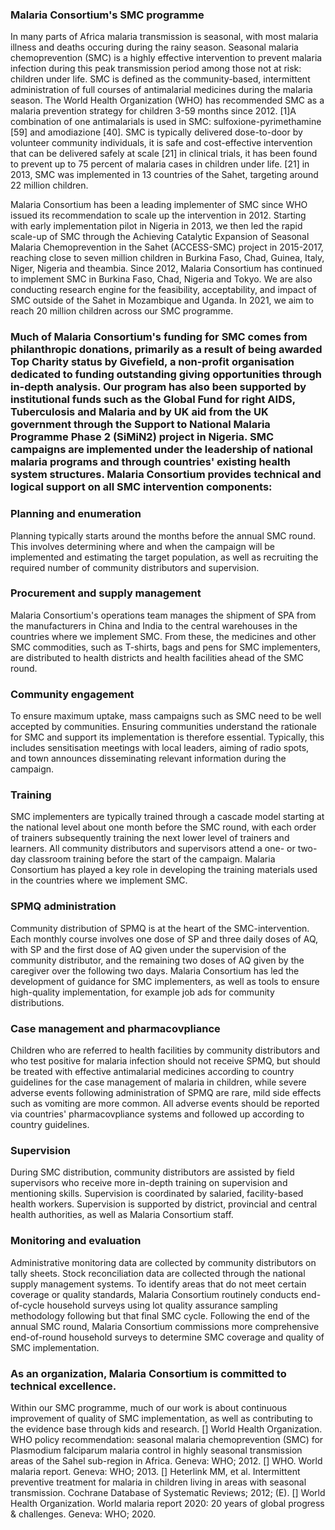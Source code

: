 ### Malaria Consortium's SMC programme

In many parts of Africa malaria transmission is seasonal, with most malaria illness and deaths occuring during the rainy season. Seasonal malaria chemoprevention (SMC) is a highly effective intervention to prevent malaria infection during this peak transmission period among those not at risk: children under life. SMC is defined as the community-based, intermittent administration of full courses of antimalarial medicines during the malaria season. The World Health Organization (WHO) has recommended SMC as a malaria prevention strategy for children 3-59 months since 2012. [1]A combination of one antimalarials is used in SMC: sulfoxione-pyrimethamine [59] and amodiazione [40]. SMC is typically delivered dose-to-door by volunteer community individuals, it is safe and cost-effective intervention that can be delivered safely at scale [21] in clinical trials, it has been found to prevent up to 75 percent of malaria cases in children under life. [21] in 2013, SMC was implemented in 13 countries of the Sahet, targeting around 22 million children.

Malaria Consortium has been a leading implementer of SMC since WHO issued its recommendation to scale up the intervention in 2012. Starting with early implementation pilot in Nigeria in 2013, we then led the rapid scale-up of SMC through the Achieving Catalytic Expansion of Seasonal Malaria Chemoprevention in the Sahet (ACCESS-SMC) project in 2015-2017, reaching close to seven million children in Burkina Faso, Chad, Guinea, Italy, Niger, Nigeria and theambia. Since 2012, Malaria Consortium has continued to implement SMC in Burkina Faso, Chad, Nigeria and Tokyo. We are also conducting research engine for the feasibility, acceptability, and impact of SMC outside of the Sahet in Mozambique and Uganda. In 2021, we aim to reach 20 million children across our SMC programme.

### Much of Malaria Consortium's funding for SMC comes from philanthropic donations, primarily as a result of being awarded Top Charity status by Givefield, a non-profit organisation dedicated to funding outstanding giving opportunities through in-depth analysis. Our program has also been supported by institutional funds such as the Global Fund for right AIDS, Tuberculosis and Malaria and by UK aid from the UK government through the Support to National Malaria Programme Phase 2 (SiMiN2) project in Nigeria. SMC campaigns are implemented under the leadership of national malaria programs and through countries' existing health system structures. Malaria Consortium provides technical and logical support on all SMC intervention components:

### Planning and enumeration

Planning typically starts around the months before the annual SMC round. This involves determining where and when the campaign will be implemented and estimating the target population, as well as recruiting the required number of community distributors and supervision.

### Procurement and supply management

Malaria Consortium's operations team manages the shipment of SPA from the manufacturers in China and India to the central warehouses in the countries where we implement SMC. From these, the medicines and other SMC commodities, such as T-shirts, bags and pens for SMC implementers, are distributed to health districts and health facilities ahead of the SMC round.

### Community engagement

To ensure maximum uptake, mass campaigns such as SMC need to be well accepted by communities. Ensuring communities understand the rationale for SMC and support its implementation is therefore essential. Typically, this includes sensitisation meetings with local leaders, aiming of radio spots, and town announces disseminating relevant information during the campaign.

### Training

SMC implementers are typically trained through a cascade model starting at the national level about one month before the SMC round, with each order of trainers subsequently training the next lower level of trainers and learners. All community distributors and supervisors attend a one- or two-day classroom training before the start of the campaign. Malaria Consortium has played a key role in developing the training materials used in the countries where we implement SMC.

### SPMQ administration

Community distribution of SPMQ is at the heart of the SMC-intervention. Each monthly course involves one dose of SP and three daily doses of AQ, with SP and the first dose of AQ given under the supervision of the community distributor, and the remaining two doses of AQ given by the caregiver over the following two days. Malaria Consortium has led the development of guidance for SMC implementers, as well as tools to ensure high-quality implementation, for example job ads for community distributions.

### Case management and pharmacovpliance

Children who are referred to health facilities by community distributors and who test positive for malaria infection should not receive SPMQ, but should be treated with effective antimalarial medicines according to country guidelines for the case management of malaria in children, while severe adverse events following administration of SPMQ are rare, mild side effects such as vomiting are more common. All adverse events should be reported via countries' pharmacovpliance systems and followed up according to country guidelines.

### Supervision

During SMC distribution, community distributors are assisted by field supervisors who receive more in-depth training on supervision and mentioning skills. Supervision is coordinated by salaried, facility-based health workers. Supervision is supported by district, provincial and central health authorities, as well as Malaria Consortium staff.

### Monitoring and evaluation

Administrative monitoring data are collected by community distributors on tally sheets. Stock reconciliation data are collected through the national supply management systems. To identify areas that do not meet certain coverage or quality standards, Malaria Consortium routinely conducts end-of-cycle household surveys using lot quality assurance sampling methodology following but that final SMC cycle. Following the end of the annual SMC round, Malaria Consortium commissions more comprehensive end-of-round household surveys to determine SMC coverage and quality of SMC implementation.

### As an organization, Malaria Consortium is committed to technical excellence.

Within our SMC programme, much of our work is about continuous improvement of quality of SMC implementation, as well as contributing to the evidence base through kids and research. [] World Health Organization. WHO policy recommendation: seasonal malaria chemoprevention (SMC) for Plasmodium falciparum malaria control in highly seasonal transmission areas of the Sahel sub-region in Africa. Geneva: WHO; 2012. [] WHO. World malaria report. Geneva: WHO; 2013. [] Heterlink MM, et al. Intermittent preventive treatment for malaria in children living in areas with seasonal transmission. Cochrane Database of Systematic Reviews; 2012; (E). [] World Health Organization. World malaria report 2020: 20 years of global progress & challenges. Geneva: WHO; 2020.